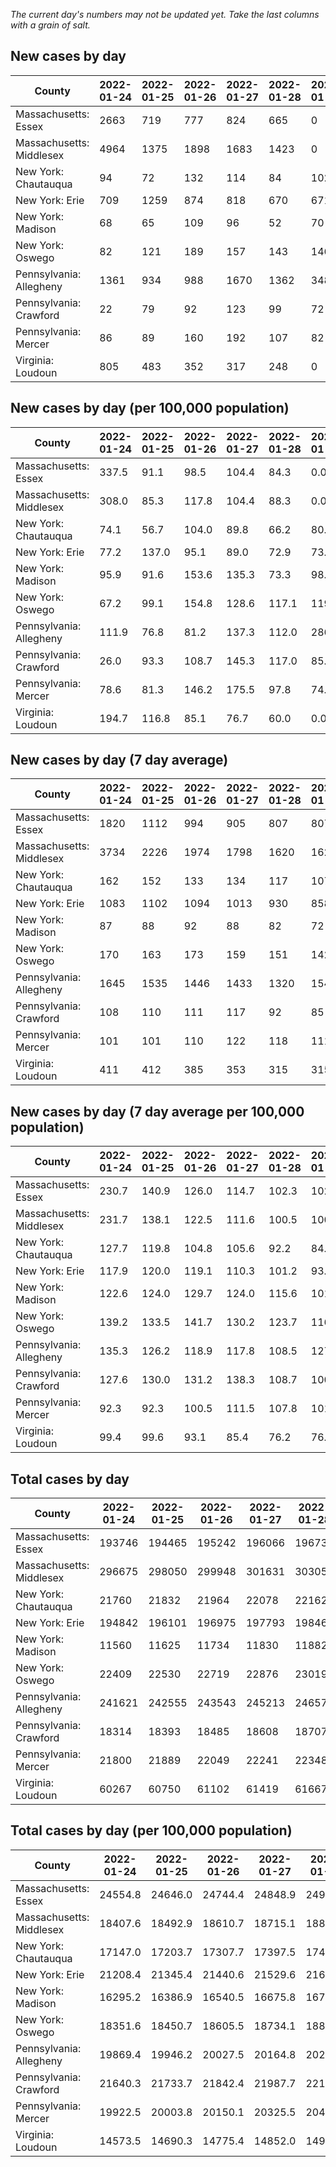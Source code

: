 _The current day's numbers may not be updated yet. Take the last columns with a grain of salt._
## New cases by day

| County | 2022-01-24 | 2022-01-25 | 2022-01-26 | 2022-01-27 | 2022-01-28 | 2022-01-29 | 2022-01-30 |
| --- | --- | --- | --- | --- | --- | --- | --- |
| Massachusetts: Essex | 2663 | 719 | 777 | 824 | 665 | 0 |  |
| Massachusetts: Middlesex | 4964 | 1375 | 1898 | 1683 | 1423 | 0 |  |
| New York: Chautauqua | 94 | 72 | 132 | 114 | 84 | 102 |  |
| New York: Erie | 709 | 1259 | 874 | 818 | 670 | 671 |  |
| New York: Madison | 68 | 65 | 109 | 96 | 52 | 70 |  |
| New York: Oswego | 82 | 121 | 189 | 157 | 143 | 146 |  |
| Pennsylvania: Allegheny | 1361 | 934 | 988 | 1670 | 1362 | 3483 |  |
| Pennsylvania: Crawford | 22 | 79 | 92 | 123 | 99 | 72 |  |
| Pennsylvania: Mercer | 86 | 89 | 160 | 192 | 107 | 82 |  |
| Virginia: Loudoun | 805 | 483 | 352 | 317 | 248 | 0 |  |

## New cases by day (per 100,000 population)

| County | 2022-01-24 | 2022-01-25 | 2022-01-26 | 2022-01-27 | 2022-01-28 | 2022-01-29 | 2022-01-30 |
| --- | --- | --- | --- | --- | --- | --- | --- |
| Massachusetts: Essex | 337.5 | 91.1 | 98.5 | 104.4 | 84.3 | 0.0 |  |
| Massachusetts: Middlesex | 308.0 | 85.3 | 117.8 | 104.4 | 88.3 | 0.0 |  |
| New York: Chautauqua | 74.1 | 56.7 | 104.0 | 89.8 | 66.2 | 80.4 |  |
| New York: Erie | 77.2 | 137.0 | 95.1 | 89.0 | 72.9 | 73.0 |  |
| New York: Madison | 95.9 | 91.6 | 153.6 | 135.3 | 73.3 | 98.7 |  |
| New York: Oswego | 67.2 | 99.1 | 154.8 | 128.6 | 117.1 | 119.6 |  |
| Pennsylvania: Allegheny | 111.9 | 76.8 | 81.2 | 137.3 | 112.0 | 286.4 |  |
| Pennsylvania: Crawford | 26.0 | 93.3 | 108.7 | 145.3 | 117.0 | 85.1 |  |
| Pennsylvania: Mercer | 78.6 | 81.3 | 146.2 | 175.5 | 97.8 | 74.9 |  |
| Virginia: Loudoun | 194.7 | 116.8 | 85.1 | 76.7 | 60.0 | 0.0 |  |

## New cases by day (7 day average)

| County | 2022-01-24 | 2022-01-25 | 2022-01-26 | 2022-01-27 | 2022-01-28 | 2022-01-29 | 2022-01-30 |
| --- | --- | --- | --- | --- | --- | --- | --- |
| Massachusetts: Essex | 1820 | 1112 | 994 | 905 | 807 | 807 |  |
| Massachusetts: Middlesex | 3734 | 2226 | 1974 | 1798 | 1620 | 1620 |  |
| New York: Chautauqua | 162 | 152 | 133 | 134 | 117 | 107 |  |
| New York: Erie | 1083 | 1102 | 1094 | 1013 | 930 | 858 |  |
| New York: Madison | 87 | 88 | 92 | 88 | 82 | 72 |  |
| New York: Oswego | 170 | 163 | 173 | 159 | 151 | 142 |  |
| Pennsylvania: Allegheny | 1645 | 1535 | 1446 | 1433 | 1320 | 1549 |  |
| Pennsylvania: Crawford | 108 | 110 | 111 | 117 | 92 | 85 |  |
| Pennsylvania: Mercer | 101 | 101 | 110 | 122 | 118 | 111 |  |
| Virginia: Loudoun | 411 | 412 | 385 | 353 | 315 | 315 |  |

## New cases by day (7 day average per 100,000 population)

| County | 2022-01-24 | 2022-01-25 | 2022-01-26 | 2022-01-27 | 2022-01-28 | 2022-01-29 | 2022-01-30 |
| --- | --- | --- | --- | --- | --- | --- | --- |
| Massachusetts: Essex | 230.7 | 140.9 | 126.0 | 114.7 | 102.3 | 102.3 |  |
| Massachusetts: Middlesex | 231.7 | 138.1 | 122.5 | 111.6 | 100.5 | 100.5 |  |
| New York: Chautauqua | 127.7 | 119.8 | 104.8 | 105.6 | 92.2 | 84.3 |  |
| New York: Erie | 117.9 | 120.0 | 119.1 | 110.3 | 101.2 | 93.4 |  |
| New York: Madison | 122.6 | 124.0 | 129.7 | 124.0 | 115.6 | 101.5 |  |
| New York: Oswego | 139.2 | 133.5 | 141.7 | 130.2 | 123.7 | 116.3 |  |
| Pennsylvania: Allegheny | 135.3 | 126.2 | 118.9 | 117.8 | 108.5 | 127.4 |  |
| Pennsylvania: Crawford | 127.6 | 130.0 | 131.2 | 138.3 | 108.7 | 100.4 |  |
| Pennsylvania: Mercer | 92.3 | 92.3 | 100.5 | 111.5 | 107.8 | 101.4 |  |
| Virginia: Loudoun | 99.4 | 99.6 | 93.1 | 85.4 | 76.2 | 76.2 |  |

## Total cases by day

| County | 2022-01-24 | 2022-01-25 | 2022-01-26 | 2022-01-27 | 2022-01-28 | 2022-01-29 | 2022-01-30 |
| --- | --- | --- | --- | --- | --- | --- | --- |
| Massachusetts: Essex | 193746 | 194465 | 195242 | 196066 | 196731 | 196731 |  |
| Massachusetts: Middlesex | 296675 | 298050 | 299948 | 301631 | 303054 | 303054 |  |
| New York: Chautauqua | 21760 | 21832 | 21964 | 22078 | 22162 | 22264 |  |
| New York: Erie | 194842 | 196101 | 196975 | 197793 | 198463 | 199134 |  |
| New York: Madison | 11560 | 11625 | 11734 | 11830 | 11882 | 11952 |  |
| New York: Oswego | 22409 | 22530 | 22719 | 22876 | 23019 | 23165 |  |
| Pennsylvania: Allegheny | 241621 | 242555 | 243543 | 245213 | 246575 | 250058 |  |
| Pennsylvania: Crawford | 18314 | 18393 | 18485 | 18608 | 18707 | 18779 |  |
| Pennsylvania: Mercer | 21800 | 21889 | 22049 | 22241 | 22348 | 22430 |  |
| Virginia: Loudoun | 60267 | 60750 | 61102 | 61419 | 61667 | 61667 |  |

## Total cases by day (per 100,000 population)

| County | 2022-01-24 | 2022-01-25 | 2022-01-26 | 2022-01-27 | 2022-01-28 | 2022-01-29 | 2022-01-30 |
| --- | --- | --- | --- | --- | --- | --- | --- |
| Massachusetts: Essex | 24554.8 | 24646.0 | 24744.4 | 24848.9 | 24933.1 | 24933.1 |  |
| Massachusetts: Middlesex | 18407.6 | 18492.9 | 18610.7 | 18715.1 | 18803.4 | 18803.4 |  |
| New York: Chautauqua | 17147.0 | 17203.7 | 17307.7 | 17397.5 | 17463.7 | 17544.1 |  |
| New York: Erie | 21208.4 | 21345.4 | 21440.6 | 21529.6 | 21602.5 | 21675.6 |  |
| New York: Madison | 16295.2 | 16386.9 | 16540.5 | 16675.8 | 16749.1 | 16847.8 |  |
| New York: Oswego | 18351.6 | 18450.7 | 18605.5 | 18734.1 | 18851.2 | 18970.8 |  |
| Pennsylvania: Allegheny | 19869.4 | 19946.2 | 20027.5 | 20164.8 | 20276.8 | 20563.2 |  |
| Pennsylvania: Crawford | 21640.3 | 21733.7 | 21842.4 | 21987.7 | 22104.7 | 22189.8 |  |
| Pennsylvania: Mercer | 19922.5 | 20003.8 | 20150.1 | 20325.5 | 20423.3 | 20498.2 |  |
| Virginia: Loudoun | 14573.5 | 14690.3 | 14775.4 | 14852.0 | 14912.0 | 14912.0 |  |
